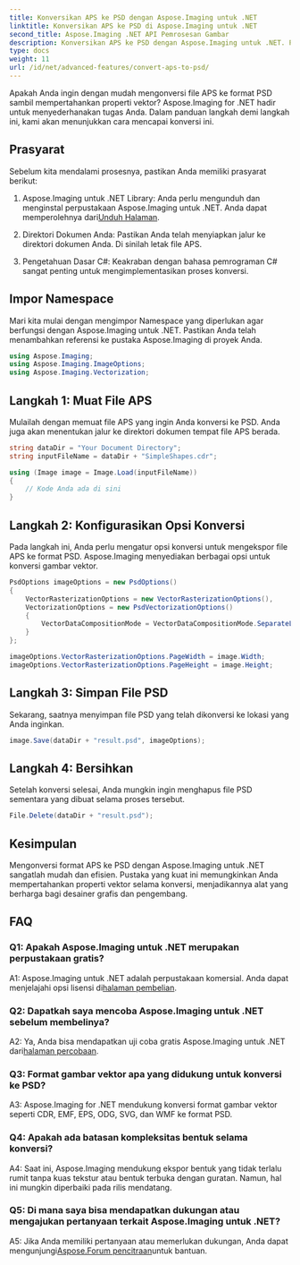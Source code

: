 ```yaml
---
title: Konversikan APS ke PSD dengan Aspose.Imaging untuk .NET
linktitle: Konversikan APS ke PSD di Aspose.Imaging untuk .NET
second_title: Aspose.Imaging .NET API Pemrosesan Gambar
description: Konversikan APS ke PSD dengan Aspose.Imaging untuk .NET. Pertahankan properti vektor selama konversi.
type: docs
weight: 11
url: /id/net/advanced-features/convert-aps-to-psd/
---
```

Apakah Anda ingin dengan mudah mengonversi file APS ke format PSD sambil mempertahankan properti vektor? Aspose.Imaging for .NET hadir untuk menyederhanakan tugas Anda. Dalam panduan langkah demi langkah ini, kami akan menunjukkan cara mencapai konversi ini. 

## Prasyarat

Sebelum kita mendalami prosesnya, pastikan Anda memiliki prasyarat berikut:

1.  Aspose.Imaging untuk .NET Library: Anda perlu mengunduh dan menginstal perpustakaan Aspose.Imaging untuk .NET. Anda dapat memperolehnya dari[Unduh Halaman](https://releases.aspose.com/imaging/net/).

2. Direktori Dokumen Anda: Pastikan Anda telah menyiapkan jalur ke direktori dokumen Anda. Di sinilah letak file APS.

3. Pengetahuan Dasar C#: Keakraban dengan bahasa pemrograman C# sangat penting untuk mengimplementasikan proses konversi.

## Impor Namespace

Mari kita mulai dengan mengimpor Namespace yang diperlukan agar berfungsi dengan Aspose.Imaging untuk .NET. Pastikan Anda telah menambahkan referensi ke pustaka Aspose.Imaging di proyek Anda.

```csharp
using Aspose.Imaging;
using Aspose.Imaging.ImageOptions;
using Aspose.Imaging.Vectorization;
```

## Langkah 1: Muat File APS

Mulailah dengan memuat file APS yang ingin Anda konversi ke PSD. Anda juga akan menentukan jalur ke direktori dokumen tempat file APS berada.

```csharp
string dataDir = "Your Document Directory";
string inputFileName = dataDir + "SimpleShapes.cdr";

using (Image image = Image.Load(inputFileName))
{
    // Kode Anda ada di sini
}
```

## Langkah 2: Konfigurasikan Opsi Konversi

Pada langkah ini, Anda perlu mengatur opsi konversi untuk mengekspor file APS ke format PSD. Aspose.Imaging menyediakan berbagai opsi untuk konversi gambar vektor.

```csharp
PsdOptions imageOptions = new PsdOptions()
{
    VectorRasterizationOptions = new VectorRasterizationOptions(),
    VectorizationOptions = new PsdVectorizationOptions()
    {
        VectorDataCompositionMode = VectorDataCompositionMode.SeparateLayers
    }
};

imageOptions.VectorRasterizationOptions.PageWidth = image.Width;
imageOptions.VectorRasterizationOptions.PageHeight = image.Height;
```

## Langkah 3: Simpan File PSD

Sekarang, saatnya menyimpan file PSD yang telah dikonversi ke lokasi yang Anda inginkan.

```csharp
image.Save(dataDir + "result.psd", imageOptions);
```

## Langkah 4: Bersihkan

Setelah konversi selesai, Anda mungkin ingin menghapus file PSD sementara yang dibuat selama proses tersebut.

```csharp
File.Delete(dataDir + "result.psd");
```

## Kesimpulan

Mengonversi format APS ke PSD dengan Aspose.Imaging untuk .NET sangatlah mudah dan efisien. Pustaka yang kuat ini memungkinkan Anda mempertahankan properti vektor selama konversi, menjadikannya alat yang berharga bagi desainer grafis dan pengembang.

## FAQ

### Q1: Apakah Aspose.Imaging untuk .NET merupakan perpustakaan gratis?

 A1: Aspose.Imaging untuk .NET adalah perpustakaan komersial. Anda dapat menjelajahi opsi lisensi di[halaman pembelian](https://purchase.aspose.com/buy).

### Q2: Dapatkah saya mencoba Aspose.Imaging untuk .NET sebelum membelinya?

 A2: Ya, Anda bisa mendapatkan uji coba gratis Aspose.Imaging untuk .NET dari[halaman percobaan](https://releases.aspose.com/imaging/net/).

### Q3: Format gambar vektor apa yang didukung untuk konversi ke PSD?

A3: Aspose.Imaging for .NET mendukung konversi format gambar vektor seperti CDR, EMF, EPS, ODG, SVG, dan WMF ke format PSD.

### Q4: Apakah ada batasan kompleksitas bentuk selama konversi?

A4: Saat ini, Aspose.Imaging mendukung ekspor bentuk yang tidak terlalu rumit tanpa kuas tekstur atau bentuk terbuka dengan guratan. Namun, hal ini mungkin diperbaiki pada rilis mendatang.

### Q5: Di mana saya bisa mendapatkan dukungan atau mengajukan pertanyaan terkait Aspose.Imaging untuk .NET?

 A5: Jika Anda memiliki pertanyaan atau memerlukan dukungan, Anda dapat mengunjungi[Aspose.Forum pencitraan](https://forum.aspose.com/)untuk bantuan.
